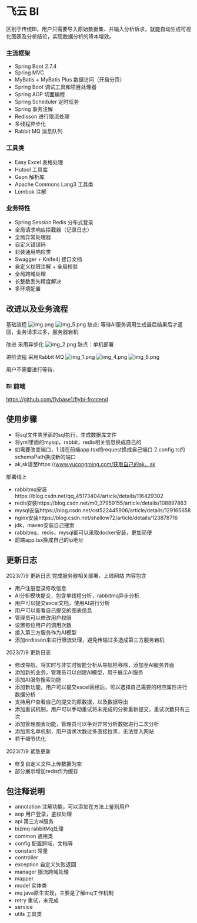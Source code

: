 # 飞云 BI

区别于传统BI，用户只需要导入原始数据集、并输入分析诉求，就能自动生成可视化图表及分析结论，实现数据分析的降本增效。

### 主流框架

- Spring Boot 2.7.4
- Spring MVC
- MyBatis + MyBatis Plus 数据访问（开启分页）
- Spring Boot 调试工具和项目处理器
- Spring AOP 切面编程
- Spring Scheduler 定时任务
- Spring 事务注解
- Redisson 进行限流处理
- 多线程异步化
- Rabbit MQ 消息队列

### 工具类

- Easy Excel 表格处理
- Hutool 工具库
- Gson 解析库
- Apache Commons Lang3 工具类
- Lombok 注解

### 业务特性

- Spring Session Redis 分布式登录
- 全局请求响应拦截器（记录日志）
- 全局异常处理器
- 自定义错误码
- 封装通用响应类
- Swagger + Knife4j 接口文档
- 自定义权限注解 + 全局校验
- 全局跨域处理
- 长整数丢失精度解决
- 多环境配置


## 改进以及业务流程
基础流程
![img.png](img.png)
![img_5.png](img_5.png)
缺点: 等待AI服务调用生成最后结果后才返回，业务请求过多，服务器宕机

改进
采用异步化
![img_2.png](img_2.png)
缺点：单机部署

进阶流程
采用Rabbit MQ
![img_1.png](img_1.png)
![img_4.png](img_4.png)
![img_6.png](img_6.png)

用户不需要进行等待，

### BI 前端
https://github.com/flybase1/flybi-frontend


## 使用步骤
- 将sql文件夹里面的sql执行，生成数据库文件
- 将yml里面的mysql，rabbit，redis相关信息换成自己的
- 如需要改变端口，1.请在前端app.tsx的request换成自己端口 2.config.ts的schemaPath换成新的端口
- ak,sk请至https://www.yucongming.com/获取自己的ak，sk

部署线上
- rabbitmq安装https://blog.csdn.net/qq_45173404/article/details/116429302
- redis安装https://blog.csdn.net/m0_37959155/article/details/108897863
- mysql安装https://blog.csdn.net/cst522445906/article/details/129165658
- nginx安装https://blog.csdn.net/shallow72/article/details/123878716
- jdk，maven安装自己搜索
- rabbitmq，redis，mysql都可以采取docker安装，更加简便
- 前端app.tsx换成自己的ip地址


## 更新日志
2023/7/9 更新日志
完成服务器相关部署，上线网站
内容包含
- 用户注册登录修改信息
- AI分析模块提交，包含单线程分析，rabbitmq异步分析
- 用户可以提交excel文档，使用AI进行分析
- 用户可以查看自己提交的图表信息
- 管理员可以修改用户权限
- 设置每位用户的调用次数
- 接入第三方服务作为AI模型
- 添加redisson来进行限流处理，避免传输过多造成第三方服务宕机

2023/7/9 更新日志
- 修改导航，将实时与非实时智能分析从导航栏移除，添加至AI服务界面
- 添加新的业务，管理员可以创建AI模型，用于展示AI服务
- 添加AI服务搜索功能
- 添加新功能，用户可以提交excel表格后，可以选择自己需要的相应属性进行数据分析
- 支持用户查看自己的提交的原数据，以及数据导出
- 添加重试机制，用户可以手动重试将未完成的分析重新提交，重试次数只有三次
- 添加管理图表功能，管理员可以争对异常分析数据进行二次分析
- 添加黑名单机制，用户请求次数过多直接拉黑，无法登入网站
- 若干细节优化

2023/7/9 紧急更新
- 修复自定义文件上传数据为空
- 部分展示增加redis作为缓存


## 包注释说明
- annotation 注解功能，可以添加在方法上鉴别用户
- aop 用户登录，鉴权处理
- api 第三方ai服务
- bizmq rabbitMq处理
- common 通用类
- config 配置跨域，文档等
- constant 常量
- controller 
- exception 自定义失败返回
- manager 限流跨域处理
- mapper
- model  实体类
- mq  java原生实现，主要是了解mq工作机制
- retry  重试，未完成
- service
- utils 工具类